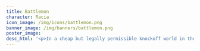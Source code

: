 ```yaml
---
title: Battlemon
character: Racia
icon_image: /img/icons/battlemon.png
banner_image: /img/banners/battlemon.png
poster_image: 
desc_html: '<p>In a cheap but legally permissible knockoff world in the style of <em>Pokemon</em> or <em>Monster Rancher</em> we peek into the shared lives of a young woman (Racia) and her Battlemon partner (Bunners) as they navigate the expectations society has of them and they have of each other. 26 pages. Updates Tuesdays and Thursdays.</p>'
---
```




